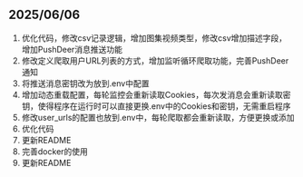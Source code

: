 ## 2025/06/06

1. 优化代码，修改csv记录逻辑，增加图集视频类型，修改csv增加描述字段，增加PushDeer消息推送功能
2. 修改定义爬取用户URL列表的方式，增加监听循环爬取功能，完善PushDeer通知
3. 将推送消息密钥改为放到.env中配置
4. 增加动态重载配置，每轮监控会重新读取Cookies，每次发消息会重新读取密钥，使得程序在运行时可以直接更换.env中的Cookies和密钥，无需重启程序
5. 修改user_urls的配置也放到.env中，每轮爬取都会重新读取，方便更换或添加
6. 优化代码
7. 更新README
8. 完善docker的使用
9. 更新README
